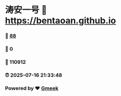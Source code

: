 # 涛安一号 :link: https://bentaoan.github.io 
### :page_facing_up: [88](https://bentaoan.github.io/tag.html) 
### :speech_balloon: 0 
### :hibiscus: 110912 
### :alarm_clock: 2025-07-16 21:33:48 
### Powered by :heart: [Gmeek](https://github.com/Meekdai/Gmeek)
